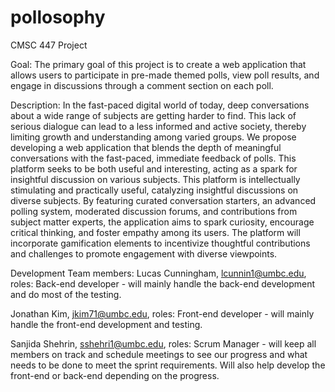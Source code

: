 # pollosophy
CMSC 447 Project

Goal: The primary goal of this project is to create a web application that allows users to participate in pre-made themed polls, view poll results, and engage in discussions through a comment section on each poll.

Description: In the fast-paced digital world of today, deep conversations about a wide range of subjects are getting harder to find. This lack of serious dialogue can lead to a less informed and active society, thereby limiting growth and understanding among varied groups. We propose developing a web application that blends the depth of meaningful conversations with the fast-paced, immediate feedback of polls. This platform seeks to be both useful and interesting, acting as a spark for insightful discussion on various subjects.
This platform is intellectually stimulating and practically useful, catalyzing insightful discussions on diverse subjects. By featuring curated conversation starters, an advanced polling system, moderated discussion forums, and contributions from subject matter experts, the application aims to spark curiosity, encourage critical thinking, and foster empathy among its users. The platform will incorporate gamification elements to incentivize thoughtful contributions and challenges to promote engagement with diverse viewpoints. 

Development Team members:
Lucas Cunningham, lcunnin1@umbc.edu, roles: Back-end developer - will mainly handle the back-end development and do most of the testing.

Jonathan Kim, jkim71@umbc.edu, roles: Front-end developer - will mainly handle the front-end development and testing.

Sanjida Shehrin, sshehri1@umbc.edu, roles: Scrum Manager - will keep all members on track and schedule meetings to see our progress and what needs to be done to meet the sprint requirements. Will also help develop the front-end or back-end depending on the progress.
